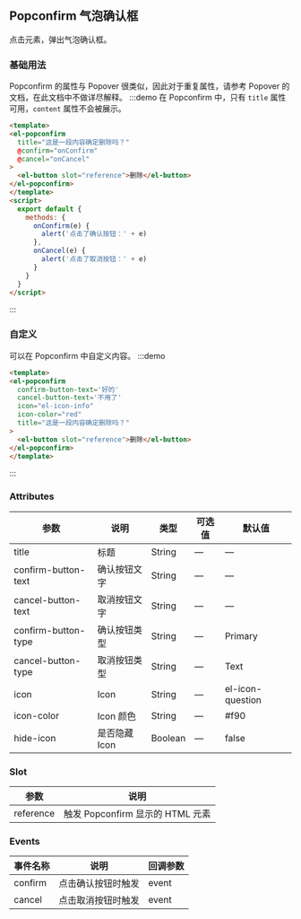 ## Popconfirm 气泡确认框

点击元素，弹出气泡确认框。

### 基础用法

Popconfirm 的属性与 Popover 很类似，因此对于重复属性，请参考 Popover 的文档，在此文档中不做详尽解释。
:::demo 在 Popconfirm 中，只有 `title` 属性可用，`content` 属性不会被展示。
```html
<template>
<el-popconfirm
  title="这是一段内容确定删除吗？"
  @confirm="onConfirm"
  @cancel="onCancel"
>
  <el-button slot="reference">删除</el-button>
</el-popconfirm>
</template>
<script>
  export default {
    methods: {
      onConfirm(e) {
        alert('点击了确认按钮：' + e)
      },
      onCancel(e) {
        alert('点击了取消按钮：' + e)
      }
    }
  }
</script>
````
:::

### 自定义

可以在 Popconfirm 中自定义内容。
:::demo
```html
<template>
<el-popconfirm
  confirm-button-text='好的'
  cancel-button-text='不用了'
  icon="el-icon-info"
  icon-color="red"
  title="这是一段内容确定删除吗？"
>
  <el-button slot="reference">删除</el-button>
</el-popconfirm>
</template>
```
:::

### Attributes
| 参数               | 说明                                                     | 类型              | 可选值      | 默认值 |
|--------------------|----------------------------------------------------------|-------------------|-------------|--------|
|  title              | 标题 | String | — | — |
|  confirm-button-text              | 确认按钮文字 | String | — | — |
|  cancel-button-text              | 取消按钮文字 | String | — | — |
|  confirm-button-type              | 确认按钮类型 | String | — | Primary |
|  cancel-button-type              | 取消按钮类型 | String | — | Text |
|  icon              | Icon | String | — | el-icon-question |
|  icon-color              | Icon 颜色 | String | — | #f90 |
|  hide-icon              | 是否隐藏 Icon | Boolean | — | false |

### Slot
| 参数 | 说明 |
|--- | ---|
| reference | 触发 Popconfirm 显示的 HTML 元素 |

### Events
| 事件名称 | 说明 | 回调参数 |
|---------|--------|---------|
| confirm | 点击确认按钮时触发 | event |
| cancel | 点击取消按钮时触发 | event |
